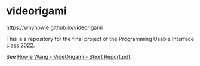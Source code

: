 # videorigami

https://whyhowie.github.io/videorigami

This is a repository for the final project of the Programming Usable Interface class 2022.

See [Howie Wang - VideOrigami - Short Report.pdf](https://github.com/whyhowie/videorigami/blob/976e6c48f5eb9dc49f82bec9e8fab9fc14f1cffc/Howie%20Wang%20-%20VideOrigami%20-%20Short%20Report.pdf).